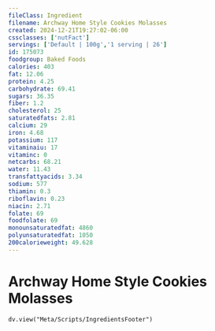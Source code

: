 ```yaml
---
fileClass: Ingredient
filename: Archway Home Style Cookies Molasses
created: 2024-12-21T19:27:02-06:00
cssclasses: ['nutFact']
servings: ['Default | 100g','1 serving | 26']
id: 175073
foodgroup: Baked Foods
calories: 403
fat: 12.06
protein: 4.25
carbohydrate: 69.41
sugars: 36.35
fiber: 1.2
cholesterol: 25
saturatedfats: 2.81
calcium: 29
iron: 4.68
potassium: 117
vitaminaiu: 17
vitaminc: 0
netcarbs: 68.21
water: 11.43
transfattyacids: 3.34
sodium: 577
thiamin: 0.3
riboflavin: 0.23
niacin: 2.71
folate: 69
foodfolate: 69
monounsaturatedfat: 4860
polyunsaturatedfat: 1050
200calorieweight: 49.628
---
```


# Archway Home Style Cookies Molasses

```dataviewjs
dv.view("Meta/Scripts/IngredientsFooter")
```